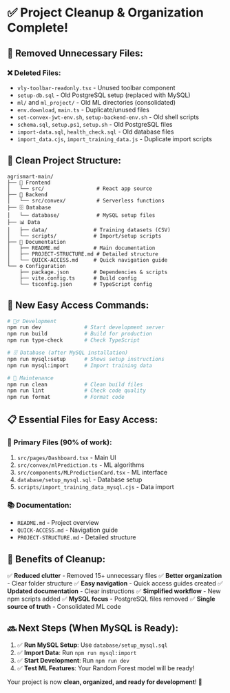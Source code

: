 # ✅ Project Cleanup & Organization Complete!

## 🧹 **Removed Unnecessary Files:**

### ❌ **Deleted Files:**
- `vly-toolbar-readonly.tsx` - Unused toolbar component
- `setup-db.sql` - Old PostgreSQL setup (replaced with MySQL)
- `ml/` and `ml_project/` - Old ML directories (consolidated)
- `env.download`, `main.ts` - Duplicate/unused files
- `set-convex-jwt-env.sh`, `setup-backend-env.sh` - Old shell scripts
- `schema.sql`, `setup.ps1`, `setup.sh` - Old PostgreSQL files
- `import-data.sql`, `health_check.sql` - Old database files
- `import_data.cjs`, `import_training_data.js` - Duplicate import scripts

## 📁 **Clean Project Structure:**

```
agrismart-main/
├── 📱 Frontend
│   └── src/                 # React app source
├── 🔧 Backend  
│   └── src/convex/          # Serverless functions
├── 🗄️ Database
│   └── database/            # MySQL setup files
├── 📊 Data
│   ├── data/               # Training datasets (CSV)
│   └── scripts/            # Import/setup scripts
├── 📝 Documentation
│   ├── README.md           # Main documentation
│   ├── PROJECT-STRUCTURE.md # Detailed structure
│   └── QUICK-ACCESS.md     # Quick navigation guide
└── ⚙️ Configuration
    ├── package.json        # Dependencies & scripts
    ├── vite.config.ts      # Build config
    └── tsconfig.json       # TypeScript config
```

## 🚀 **New Easy Access Commands:**

```bash
# 🏃‍♂️ Development
npm run dev              # Start development server
npm run build            # Build for production
npm run type-check       # Check TypeScript

# 🗄️ Database (after MySQL installation)
npm run mysql:setup      # Shows setup instructions
npm run mysql:import     # Import training data

# 🧹 Maintenance
npm run clean            # Clean build files
npm run lint             # Check code quality
npm run format           # Format code
```

## 📋 **Essential Files for Easy Access:**

### 🎯 **Primary Files (90% of work):**
1. `src/pages/Dashboard.tsx` - Main UI
2. `src/convex/mlPrediction.ts` - ML algorithms
3. `src/components/MLPredictionCard.tsx` - ML interface
4. `database/setup_mysql.sql` - Database setup
5. `scripts/import_training_data_mysql.cjs` - Data import

### 📚 **Documentation:**
- `README.md` - Project overview
- `QUICK-ACCESS.md` - Navigation guide
- `PROJECT-STRUCTURE.md` - Detailed structure

## 🎉 **Benefits of Cleanup:**

✅ **Reduced clutter** - Removed 15+ unnecessary files
✅ **Better organization** - Clear folder structure
✅ **Easy navigation** - Quick access guides created
✅ **Updated documentation** - Clear instructions
✅ **Simplified workflow** - New npm scripts added
✅ **MySQL focus** - PostgreSQL files removed
✅ **Single source of truth** - Consolidated ML code

## 🔜 **Next Steps (When MySQL is Ready):**

1. ✅ **Run MySQL Setup**: Use `database/setup_mysql.sql`
2. ✅ **Import Data**: Run `npm run mysql:import`
3. ✅ **Start Development**: Run `npm run dev`
4. ✅ **Test ML Features**: Your Random Forest model will be ready!

Your project is now **clean, organized, and ready for development**! 🚀